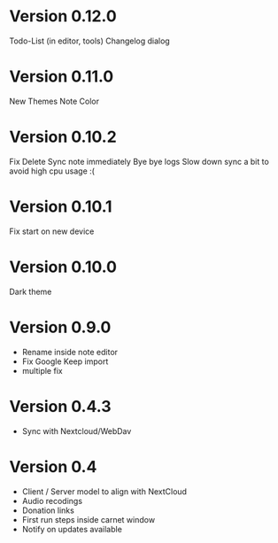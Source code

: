 # Version 0.12.0

Todo-List (in editor, tools)
Changelog dialog

# Version 0.11.0

New Themes
Note Color

# Version 0.10.2

Fix Delete
Sync note immediately
Bye bye logs
Slow down sync a bit to avoid high cpu usage :(

# Version 0.10.1

Fix start on new device

# Version 0.10.0

Dark theme

# Version 0.9.0

- Rename inside note editor
- Fix Google Keep import
- multiple fix

# Version 0.4.3

- Sync with Nextcloud/WebDav

# Version 0.4

- Client / Server model to align with NextCloud
- Audio recodings
- Donation links
- First run steps inside carnet window
- Notify on updates available